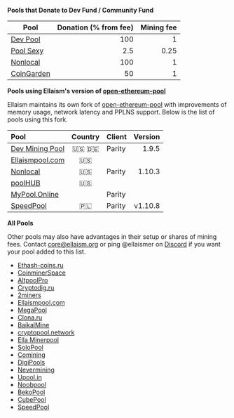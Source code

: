 <!-- TITLE: Pools -->
<!-- SUBTITLE: Ellaism - A stable network with no premine and no dev fees -->


**Pools that Donate to Dev Fund / Community Fund**


<div id="dev-pools">


| Pool | Donation (% from fee) | Mining fee |
|---------------|---------------------------------:|----------------:|
| [Dev Pool](https://pool.ellaism.org)  | 100 | 1 |
| [Pool Sexy](http://ella.pool.sexy) | 2.5 | 0.25 |
| [Nonlocal](https://pool.nonlocal.ca) | 100 | 1 |
| [CoinGarden](http://ella.cgpools.io/) | 50 | 1 |

</div>

**Pools using Ellaism's version of [open-ethereum-pool](https://github.com/ellaism/open-ethereum-pool)**

Ellaism maintains its own fork of [open-ethereum-pool](https://github.com/ellaism/open-ethereum-pool) with improvements of memory usage, network latency and PPLNS support.
Below is the list of pools using this fork.


<div id="oep-pools">

|Pool| Country | Client | Version |
|:-------|:------------:|-----------|------------:|
| [Dev Mining Pool](https://pool.ellaism.org/)|🇺🇸 🇩🇪 |Parity|1.9.5|
| [Ellaismpool.com](http://ellaismpool.com)   |🇺🇸|    |    |
| [Nonlocal](https://pool.nonlocal.ca)              |🇺🇸|Parity|1.10.3|
| [poolHUB](http://ella.poolhub.org/)               |🇺🇸|    |    |
| [MyPool.Online](https://ella.mypool.online)  |      |Parity    | |
| [SpeedPool](https://ella-speedpool.com)|🇵🇱|Parity|v1.10.8|
 
</div>

**All Pools**

Other pools may also have advantages in their setup or shares of mining fees.
Contact core@ellaism.org or ping @ellaismer on [Discord](https://discord.ellaism.org/) if you want your pool added to this list.

<div id="all-pools">

* [Ethash-coins.ru](http://ella.ethash-coins.ru)
* [CoinminerSpace](http://ella.coinminer.space)
* [AltpoolPro](http://ella.altpool.pro)
* [Cryptodig.ru](http://ella-solo.cryptodig.ru)
* [2miners](https://2miners.com)
* [Ellaismpool.com](http://ellaismpool.com)
* [MegaPool](http://megapool.io/ella)
* [Clona.ru](http://clona.ru)
* [BaikalMine](http://ell.baikalmine.com)
* [cryptopool.network](http://ella.cryptopool.network)
* [Ella Minerpool](http://ella.minerpool.net)
* [SoloPool](https://ella.solopool.org)
* [Comining](http://comining.io/)
* [DigiPools](http://ella.digipools.org)
* [Nevermining](http://ella.nevermining.org)
* [Upool.in](https://ella.upool.in)
* [Noobpool](http://ella.noobpool.com)
* [BekoPool](https://bekopool.io/)
* [CubePool](https://www.cubepool.eu)
* [SpeedPool](https://ella-speedpool.com)


</div>

